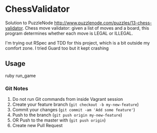# ChessValidator

Solution to PuzzleNode http://www.puzzlenode.com/puzzles/13-chess-validator.
Chess move validator: given a list of moves and a board, this program determines whether each move is LEGAL or ILLEGAL.

I'm trying out RSpec and TDD for this project, which is a bit outside my comfort zone. I tried Guard too but it kept crashing


## Usage

ruby run_game


### Git Notes

1. Do not run Git commands from inside Vagrant session
2. Create your feature branch (`git checkout -b my-new-feature`)
3. Commit your changes (`git commit -am 'Add some feature'`)
4. Push to the branch (`git push origin my-new-feature`)
5. OR Push to the master with (`git push origin`)
6. Create new Pull Request
